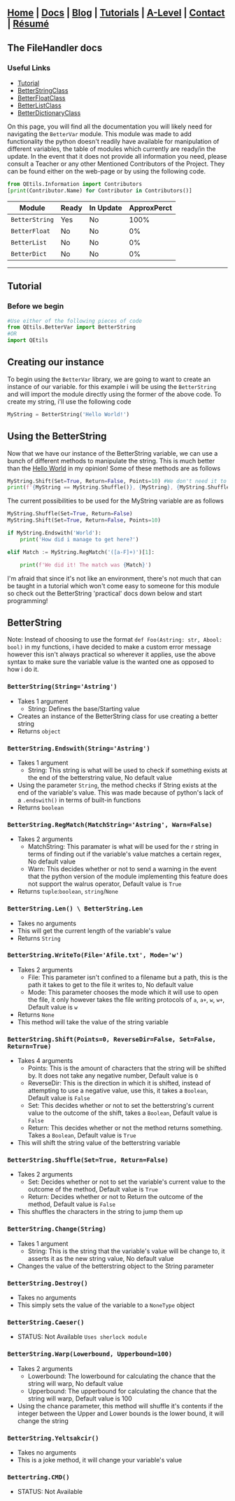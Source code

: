 ## [Home](http://libnexus.github.io/Site) | [Docs](https://libnexus.github.io/Site/docs) | [Blog](https://www.youtube.com/watch?v=dQw4w9WgXcQ) | [Tutorials](https://libnexus.github.io/Site/tutorials) | [A-Level](https://libnexus.github.io/Site/a-level) | [Contact](https://libnexus.github.io/Site/contact) | [Résumé](https://libnexus.github.io/Site/résumé)

## The FileHandler docs

### Useful Links
- [Tutorial](#Tutorial)
- [BetterStringClass](#BetterStringClass)
- [BetterFloatClass](#BetterFloatClass)
- [BetterListClass](#BetterListClass)
- [BetterDictionaryClass](#BetterDictionaryClass)

On this page, you will find all the documentation you will likely need for navigating the `BetterVar` module. This module was made to add functionality the python doesn't readily have available for manipulation of different variables, the table of modules which currently are ready/in the update. In the event that it does not provide all information you need, please consult a Teacher or any other Mentioned Contributors of the Project. They can be found either on the web-page or by using the following code.
```python 
from QEtils.Information import Contributors
[print(Contributor.Name) for Contributor in Contributors()]
```

| Module | Ready | In Update | ApproxPerct |
| --- | --- | --- | --- |
| `BetterString` | Yes | No | 100% |
| `BetterFloat` | No | No | 0% |
| `BetterList` | No | No | 0% |
| `BetterDict` | No | No | 0% |

---

## Tutorial

### Before we begin

```python
#Use either of the following pieces of code
from QEtils.BetterVar import BetterString
#OR
import QEtils
```
## Creating our instance

To begin using the `BetterVar` library, we are going to want to create an instance of our variable. for this example i will be using the `BetterString` and will import the module directly using the former of the above code. To create my string, i'll use the following code

```python
MyString = BetterString('Hello World!')
```

## Using the BetterString

Now that we have our instance of the BetterString variable, we can use a bunch of different methods to manipulate the string. This is much better than the [Hello World](https://lib-nexus.github.io/site/docs/QEtils/HelloWorld) in my opinion! Some of these methods are as follows
```python
MyString.Shift(Set=True, Return=False, Points=10) #We don't need it to return a value, we just want it to set itself to it's shifted version. The poitns argument is how many characters over it will shift
print(f'{MyString == MyString.Shuffle()}, {MyString}, {MyString.Shuffle()}') #Now we'll just print out what a shuffled version of the MyString variable would look like as well as it's own  self thanks to '__str__'
```

The current possibilities to be used for the MyString variable are as follows
```python
MyString.Shuffle(Set=True, Return=False)
MyString.Shift(Set=True, Return=False, Points=10)

if MyString.Endswith('World'):
    print('How did i manage to get here?')

elif Match := MyString.RegMatch('([a-F]+)')[1]:

    print(f'We did it! The match was {Match}')
```

I'm afraid that since it's not like an environment, there's not much that can be taught in a tutorial which won't come easy to someone for this module so check out the BetterString 'practical' docs down below and start programming!

## BetterString
Note: Instead of choosing to use the format `def Foo(Astring: str, Abool: bool)` in my functions, i have decided to make a custom error message however this isn't always practical so wherever it applies, use the above syntax to make sure the variable value is the wanted one as opposed to how i do it.

### `BetterString(String='Astring')`
- Takes 1 argument
    - String: Defines the base/Starting value
- Creates an instance of the BetterString class for use creating a better string
- Returns `object`

### `BetterString.Endswith(String='Astring')`
- Takes 1 argument
    - String: This string is what will be used to check if something exists at the end of the betterstring value, No default value
- Using the parameter `String`, the method checks if String exists at the end of the variable's value. This was made because of python's lack of a `.endswith()` in terms of built-in functions
- Returns `boolean`

### `BetterString.RegMatch(MatchString='Astring', Warn=False)`
- Takes 2 arguments
    - MatchString: This paramater is what will be used for the r string in terms of finding out if the variable's value matches a certain regex, No default value
    - Warn: This decides whether or not to send a warning in the event that the python version of the module implementing this feature does not support the walrus operator, Default value is `True`
- Returns `tuple`:`boolean`, `string`/`None`
    
### `BetterString.Len() \ BetterString.Len`
- Takes no arguments
- This will get the current length of the variable's value
- Returns `String`

### `BetterString.WriteTo(File='Afile.txt', Mode='w')`
- Takes 2 arguments
    - File: This parameter isn't confined to a filename but a path, this is the path it takes to get to the file it writes to, No default value
    - Mode: This parameter chooses the mode which it will use to open the file, it only however takes the file writing protocols of `a`, `a+`, `w`, `w+`, Default value is `w`
- Returns `None`
- This method will take the value of the string variable

### `BetterString.Shift(Points=0, ReverseDir=False, Set=False, Return=True)`
- Takes 4 arguments
    - Points: This is the amount of characters that the string will be shifted by. It does not take any negative number, Default value is `0`
    - ReverseDir: This is the direction in which it is shifted, instead of attempting to use a negative value, use this, it takes a `Boolean`, Default value is `False`
    - Set: This decides whether or not to set the betterstring's current value to the outcome of the shift, takes a `Boolean`, Default value is `False`
    - Return: This decides whether or not the method returns something. Takes a `Boolean`, Default value is `True`
- This will shift the string value of the betterstring variable

### `BetterString.Shuffle(Set=True, Return=False)`
- Takes 2 arguments
    - Set: Decides whether or not to set the variable's current value to the outcome of the method, Default value is `True`
    - Return: Decides whether or not to Return the outcome of the method, Default value is `False`
- This shuffles the characters in the string to jump them up

### `BetterString.Change(String)`
- Takes 1 argument
    - String: This is the string that the variable's value will be change to, it asserts it as the new string value, No default value
- Changes the value of the betterstring object to the String parameter

### `BetterString.Destroy()`
- Takes no arguments
- This simply sets the value of the variable to a `NoneType` object

### `BetterString.Caeser()`
- STATUS: Not Available `Uses sherlock module`

### `BetterString.Warp(Lowerbound, Upperbound=100)`
- Takes 2 arguments
    - Lowerbound: The lowerbound for calculating the chance that the string will warp, No default value
    - Upperbound: The upperbound for calculating the chance that the string will warp, Default value is 100
- Using the chance parameter, this method will shuffle it's contents if the integer between the Upper and Lower bounds is the lower bound, it will change the string

### `BetterString.Yeltsakcir()`
- Takes no arguments
- This is a joke method, it will change your variable's value

### `Bettertring.CMD()`
- STATUS: Not Available
